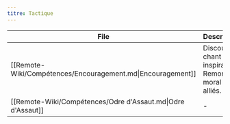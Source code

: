 ```yaml
---
titre: Tactique
---
```


<!-- START-ABILITY-TABLE -->

| File                                                        | Description                                               | Type      | Statut |
| ----------------------------------------------------------- | --------------------------------------------------------- | --------- | ------ |
| [[Remote-Wiki/Compétences/Encouragement.md\|Encouragement]] | Discourt ou chant inspirant. Remonte le moral des alliés. | Technique | ND     |
| [[Remote-Wiki/Compétences/Odre d'Assaut.md\|Odre d'Assaut]] | \-                                                        | \-        | \-     |

<!-- END-ABILITY-TABLE -->